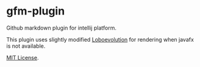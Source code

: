 # gfm-plugin
Github markdown plugin for intellij platform.


This plugin uses slightly modified [Loboevolution](https://github.com/oswetto/Loboevolution) for rendering when javafx is not available.

[MIT License](http://opensource.org/licenses/mit-license.php).
